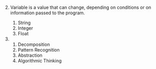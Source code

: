 2.  Variable is a value that can change, depending on conditions or on information passed to the program. 
    1. String
    2. Integer
    3. Float
       
3.  1. Decomposition
    2. Pattern Recognition
    3. Abstraction
    4. Algorithmic Thinking
